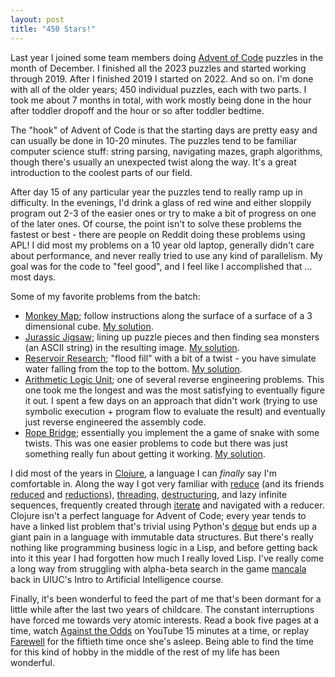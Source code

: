 ```yaml
---
layout: post
title: "450 Stars!"
---
```


Last year I joined some team members doing [Advent of Code](https://adventofcode.com/) puzzles in the month of December.  I finished all the 2023 puzzles and started working through 2019.  After I finished 2019 I started on 2022.  And so on.  I'm done with all of the older years; 450 individual puzzles, each with two parts.  I took me about 7 months in total, with work mostly being done in the hour after toddler dropoff and the hour or so after toddler bedtime.

The "hook" of Advent of Code is that the starting days are pretty easy and can usually be done in 10-20 minutes.  The puzzles tend to be familiar computer science stuff: string parsing, navigating mazes, graph algorithms, though there's usually an unexpected twist along the way.  It's a great introduction to the coolest parts of our field.

After day 15 of any particular year the puzzles tend to really ramp up in difficulty.  In the evenings, I'd drink a glass of red wine and either sloppily program out 2-3 of the easier ones or try to make a bit of progress on one of the later ones.  Of course, the point isn't to solve these problems the fastest or best - there are people on Reddit doing these problems using APL!  I did most my problems on a 10 year old laptop, generally didn't care about performance, and never really tried to use any kind of parallelism.  My goal was for the code to "feel good", and I feel like I accomplished that ... most days.

Some of my favorite problems from the batch:
* [Monkey Map](https://adventofcode.com/2022/day/22); follow instructions along the surface of a surface of a 3 dimensional cube.  [My solution](https://github.com/tildedave/advent-of-code/blob/main/src/advent2022/day22.clj).
* [Jurassic Jigsaw](https://adventofcode.com/2020/day/20); lining up puzzle pieces and then finding sea monsters (an ASCII string) in the resulting image.  [My solution](https://github.com/tildedave/advent-of-code/blob/main/src/advent2020/day20.clj).
* [Reservoir Research](https://adventofcode.com/2018/day/17); "flood fill" with a bit of a twist - you have simulate water falling from the top to the bottom.  [My solution](https://github.com/tildedave/advent-of-code/blob/main/src/advent2018/day17.clj).
* [Arithmetic Logic Unit](https://adventofcode.com/2021/day/24); one of several reverse engineering problems.  This one took me the longest and was the most satisfying to eventually figure it out.  I spent a few days on an approach that didn't work (trying to use symbolic execution + program flow to evaluate the result) and eventually just reverse engineered the assembly code.
* [Rope Bridge](https://adventofcode.com/2022/day/9); essentially you implement the a game of snake with some twists.  This was one easier problems to code but there was just something really fun about getting it working.  [My solution](https://github.com/tildedave/advent-of-code/blob/main/src/advent2022/day9.clj).

I did most of the years in [Clojure](https://clojure.org/), a language I can _finally_ say I'm comfortable in.  Along the way I got very familiar with [reduce](https://clojuredocs.org/clojure.core/reduce) (and its friends [reduced](https://clojuredocs.org/clojure.core/reduced) and [reductions](https://clojuredocs.org/clojure.core/reductions)), [threading](https://clojure.org/guides/threading_macros), [destructuring](https://clojure.org/guides/destructuring), and lazy infinite sequences, frequently created through [iterate](https://clojuredocs.org/clojure.core/iterate) and navigated with a reducer.  Clojure isn't a perfect language for Advent of Code; every year tends to have a linked list problem that's trivial using Python's [deque](https://docs.python.org/3/library/collections.html#collections.deque) but ends up a giant pain in a language with immutable data structures.  But there's really nothing like programming business logic in a Lisp, and before getting back into it this year I had forgotten how much I really loved Lisp.  I've really come a long way from struggling with alpha-beta search in the game [mancala](https://en.wikipedia.org/wiki/Mancala) back in UIUC's Intro to Artificial Intelligence course.

Finally, it's been wonderful to feed the part of me that's been dormant for a little while after the last two years of childcare.  The constant interruptions have forced me towards very atomic interests.  Read a book five pages at a time, watch [Against the Odds](https://www.mtggoldfish.com/series/against-the-odds) on YouTube 15 minutes at a time, or replay [Farewell](https://celeste.ink/wiki/Farewell) for the fiftieth time once she's asleep.  Being able to find the time for this kind of hobby in the middle of the rest of my life has been wonderful.
